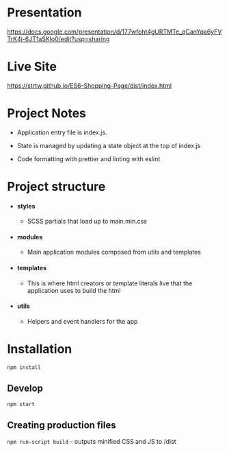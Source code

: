 # Presentation 

https://docs.google.com/presentation/d/177wfoht4gURTMTe_qCanYqa6yFVTrK4j-6JT1aSKlo0/edit?usp=sharing

# Live Site

https://strtw.github.io/ES6-Shopping-Page/dist/index.html

# Project Notes

- Application entry file is index.js. 

- State is managed by updating a state object at the top of index.js

- Code formatting with prettier and linting with eslint

# Project structure

- #### styles 
    - SCSS partials that load up to main.min.css

- #### modules
    - Main application modules composed from utils and templates

- #### templates 
    - This is where html creators or template literals live that the application uses to build the html

- #### utils
    - Helpers and event handlers for the app


# Installation

`npm install`

## Develop
 
`npm start`

## Creating production files

`npm run-script build` - outputs minified CSS and JS to /dist